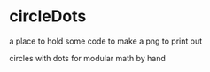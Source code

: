 # circleDots

a place to hold some code to make a png to print out

circles with dots for modular math by hand

